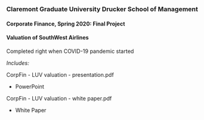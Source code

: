### Claremont Graduate University Drucker School of Management
#### Corporate Finance, Spring 2020: Final Project
#### Valuation of SouthWest Airlines
Completed right when COVID-19 pandemic started

_Includes:_

CorpFin - LUV valuation - presentation.pdf
- PowerPoint

CorpFin - LUV valuation - white paper.pdf
- White Paper
